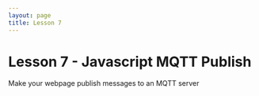 ```yaml
---
layout: page
title: Lesson 7
---
```


# Lesson 7 - Javascript MQTT Publish

Make your webpage publish messages to an MQTT server